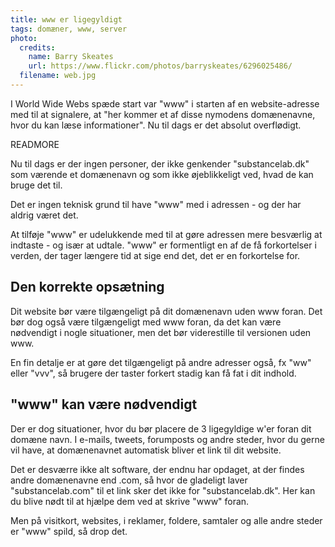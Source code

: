 ```yaml
---
title: www er ligegyldigt
tags: domæner, www, server
photo:
  credits:
    name: Barry Skeates
    url: https://www.flickr.com/photos/barryskeates/6296025486/
  filename: web.jpg
---
```

I World Wide Webs spæde start var "www" i starten af en website-adresse med til at signalere, at "her kommer et af disse nymodens domænenavne, hvor du kan læse informationer". Nu til dags er det absolut overflødigt.

READMORE

Nu til dags er der ingen personer, der ikke genkender "substancelab.dk" som værende et domænenavn og som ikke øjeblikkeligt ved, hvad de kan bruge det til.

Det er ingen teknisk grund til have "www" med i adressen - og der har aldrig været det.

At tilføje "www" er udelukkende med til at gøre adressen mere besværlig at indtaste - og især at udtale. "www" er formentligt en af de få forkortelser i verden, der tager længere tid at sige end det, det er en forkortelse for.


## Den korrekte opsætning

Dit website bør være tilgængeligt på dit domænenavn uden www foran. Det bør dog også være tilgængeligt med www foran, da det kan være nødvendigt i nogle situationer, men det bør viderestille til versionen uden www.

En fin detalje er at gøre det tilgængeligt på andre adresser også, fx "ww" eller "vvv", så brugere der taster forkert stadig kan få fat i dit indhold.


## "www" kan være nødvendigt

Der er dog situationer, hvor du bør placere de 3 ligegyldige w'er foran dit domæne navn. I e-mails, tweets, forumposts og andre steder, hvor du gerne vil have, at domænenavnet automatisk bliver et link til dit website.

Det er desværre ikke alt software, der endnu har opdaget, at der findes andre domænenavne end .com, så hvor de gladeligt laver "substancelab.com" til et link sker det ikke for "substancelab.dk". Her kan du blive nødt til at hjælpe dem ved at skrive "www" foran.

Men på visitkort, websites, i reklamer, foldere, samtaler og alle andre steder er "www" spild, så drop det.


